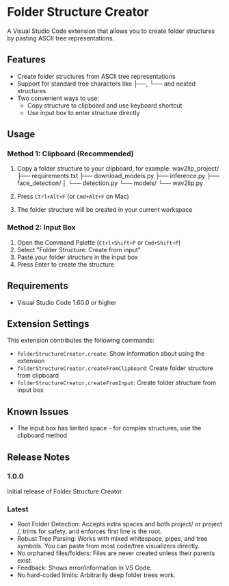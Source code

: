 # Folder Structure Creator

A Visual Studio Code extension that allows you to create folder structures by pasting ASCII tree representations.

## Features

- Create folder structures from ASCII tree representations
- Support for standard tree characters like ├──, └── and nested structures
- Two convenient ways to use:
  - Copy structure to clipboard and use keyboard shortcut
  - Use input box to enter structure directly

## Usage

### Method 1: Clipboard (Recommended)

1. Copy a folder structure to your clipboard, for example:
wav2lip_project/
├── requirements.txt
├── download_models.py
├── inference.py
├── face_detection/
│   └── detection.py
└── models/
└── wav2lip.py

2. Press `Ctrl+Alt+F` (or `Cmd+Alt+F` on Mac)
3. The folder structure will be created in your current workspace

### Method 2: Input Box

1. Open the Command Palette (`Ctrl+Shift+P` or `Cmd+Shift+P`)
2. Select "Folder Structure: Create from input"
3. Paste your folder structure in the input box
4. Press Enter to create the structure

## Requirements

- Visual Studio Code 1.60.0 or higher

## Extension Settings

This extension contributes the following commands:

* `folderStructureCreator.create`: Show information about using the extension
* `folderStructureCreator.createFromClipboard`: Create folder structure from clipboard
* `folderStructureCreator.createFromInput`: Create folder structure from input box

## Known Issues

- The input box has limited space - for complex structures, use the clipboard method

## Release Notes

### 1.0.0

Initial release of Folder Structure Creator

### Latest
- Root Folder Detection: Accepts extra spaces and both project/ or project /, trims for safety, and enforces first line is the root.
- Robust Tree Parsing: Works with mixed whitespace, pipes, and tree symbols. You can paste from most code/tree visualizers directly.
- No orphaned files/folders: Files are never created unless their parents exist.
- Feedback: Shows error/information in VS Code.
- No hard-coded limits: Arbitrarily deep folder trees work.
